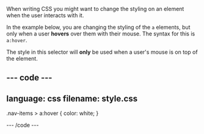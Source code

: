 When writing CSS you might want to change the styling on an element when the user interacts with it. 

In the example below, you are changing the styling of the `a` elements, but only when a user **hovers** over them with their mouse. The syntax for this is `a:hover`. 

The style in this selector will **only** be used when a user's mouse is on top of the element.

--- code ---
---
language: css
filename: style.css
---

.nav-items > a:hover {
  color: white;
}

--- /code ---